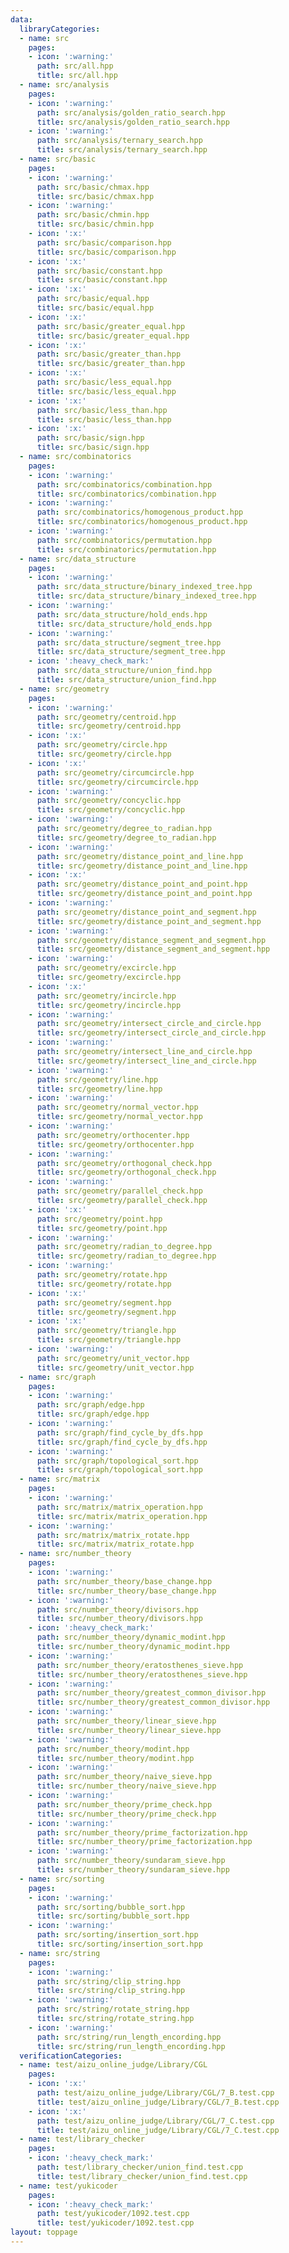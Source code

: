 ```yaml
---
data:
  libraryCategories:
  - name: src
    pages:
    - icon: ':warning:'
      path: src/all.hpp
      title: src/all.hpp
  - name: src/analysis
    pages:
    - icon: ':warning:'
      path: src/analysis/golden_ratio_search.hpp
      title: src/analysis/golden_ratio_search.hpp
    - icon: ':warning:'
      path: src/analysis/ternary_search.hpp
      title: src/analysis/ternary_search.hpp
  - name: src/basic
    pages:
    - icon: ':warning:'
      path: src/basic/chmax.hpp
      title: src/basic/chmax.hpp
    - icon: ':warning:'
      path: src/basic/chmin.hpp
      title: src/basic/chmin.hpp
    - icon: ':x:'
      path: src/basic/comparison.hpp
      title: src/basic/comparison.hpp
    - icon: ':x:'
      path: src/basic/constant.hpp
      title: src/basic/constant.hpp
    - icon: ':x:'
      path: src/basic/equal.hpp
      title: src/basic/equal.hpp
    - icon: ':x:'
      path: src/basic/greater_equal.hpp
      title: src/basic/greater_equal.hpp
    - icon: ':x:'
      path: src/basic/greater_than.hpp
      title: src/basic/greater_than.hpp
    - icon: ':x:'
      path: src/basic/less_equal.hpp
      title: src/basic/less_equal.hpp
    - icon: ':x:'
      path: src/basic/less_than.hpp
      title: src/basic/less_than.hpp
    - icon: ':x:'
      path: src/basic/sign.hpp
      title: src/basic/sign.hpp
  - name: src/combinatorics
    pages:
    - icon: ':warning:'
      path: src/combinatorics/combination.hpp
      title: src/combinatorics/combination.hpp
    - icon: ':warning:'
      path: src/combinatorics/homogenous_product.hpp
      title: src/combinatorics/homogenous_product.hpp
    - icon: ':warning:'
      path: src/combinatorics/permutation.hpp
      title: src/combinatorics/permutation.hpp
  - name: src/data_structure
    pages:
    - icon: ':warning:'
      path: src/data_structure/binary_indexed_tree.hpp
      title: src/data_structure/binary_indexed_tree.hpp
    - icon: ':warning:'
      path: src/data_structure/hold_ends.hpp
      title: src/data_structure/hold_ends.hpp
    - icon: ':warning:'
      path: src/data_structure/segment_tree.hpp
      title: src/data_structure/segment_tree.hpp
    - icon: ':heavy_check_mark:'
      path: src/data_structure/union_find.hpp
      title: src/data_structure/union_find.hpp
  - name: src/geometry
    pages:
    - icon: ':warning:'
      path: src/geometry/centroid.hpp
      title: src/geometry/centroid.hpp
    - icon: ':x:'
      path: src/geometry/circle.hpp
      title: src/geometry/circle.hpp
    - icon: ':x:'
      path: src/geometry/circumcircle.hpp
      title: src/geometry/circumcircle.hpp
    - icon: ':warning:'
      path: src/geometry/concyclic.hpp
      title: src/geometry/concyclic.hpp
    - icon: ':warning:'
      path: src/geometry/degree_to_radian.hpp
      title: src/geometry/degree_to_radian.hpp
    - icon: ':warning:'
      path: src/geometry/distance_point_and_line.hpp
      title: src/geometry/distance_point_and_line.hpp
    - icon: ':x:'
      path: src/geometry/distance_point_and_point.hpp
      title: src/geometry/distance_point_and_point.hpp
    - icon: ':warning:'
      path: src/geometry/distance_point_and_segment.hpp
      title: src/geometry/distance_point_and_segment.hpp
    - icon: ':warning:'
      path: src/geometry/distance_segment_and_segment.hpp
      title: src/geometry/distance_segment_and_segment.hpp
    - icon: ':warning:'
      path: src/geometry/excircle.hpp
      title: src/geometry/excircle.hpp
    - icon: ':x:'
      path: src/geometry/incircle.hpp
      title: src/geometry/incircle.hpp
    - icon: ':warning:'
      path: src/geometry/intersect_circle_and_circle.hpp
      title: src/geometry/intersect_circle_and_circle.hpp
    - icon: ':warning:'
      path: src/geometry/intersect_line_and_circle.hpp
      title: src/geometry/intersect_line_and_circle.hpp
    - icon: ':warning:'
      path: src/geometry/line.hpp
      title: src/geometry/line.hpp
    - icon: ':warning:'
      path: src/geometry/normal_vector.hpp
      title: src/geometry/normal_vector.hpp
    - icon: ':warning:'
      path: src/geometry/orthocenter.hpp
      title: src/geometry/orthocenter.hpp
    - icon: ':warning:'
      path: src/geometry/orthogonal_check.hpp
      title: src/geometry/orthogonal_check.hpp
    - icon: ':warning:'
      path: src/geometry/parallel_check.hpp
      title: src/geometry/parallel_check.hpp
    - icon: ':x:'
      path: src/geometry/point.hpp
      title: src/geometry/point.hpp
    - icon: ':warning:'
      path: src/geometry/radian_to_degree.hpp
      title: src/geometry/radian_to_degree.hpp
    - icon: ':warning:'
      path: src/geometry/rotate.hpp
      title: src/geometry/rotate.hpp
    - icon: ':x:'
      path: src/geometry/segment.hpp
      title: src/geometry/segment.hpp
    - icon: ':x:'
      path: src/geometry/triangle.hpp
      title: src/geometry/triangle.hpp
    - icon: ':warning:'
      path: src/geometry/unit_vector.hpp
      title: src/geometry/unit_vector.hpp
  - name: src/graph
    pages:
    - icon: ':warning:'
      path: src/graph/edge.hpp
      title: src/graph/edge.hpp
    - icon: ':warning:'
      path: src/graph/find_cycle_by_dfs.hpp
      title: src/graph/find_cycle_by_dfs.hpp
    - icon: ':warning:'
      path: src/graph/topological_sort.hpp
      title: src/graph/topological_sort.hpp
  - name: src/matrix
    pages:
    - icon: ':warning:'
      path: src/matrix/matrix_operation.hpp
      title: src/matrix/matrix_operation.hpp
    - icon: ':warning:'
      path: src/matrix/matrix_rotate.hpp
      title: src/matrix/matrix_rotate.hpp
  - name: src/number_theory
    pages:
    - icon: ':warning:'
      path: src/number_theory/base_change.hpp
      title: src/number_theory/base_change.hpp
    - icon: ':warning:'
      path: src/number_theory/divisors.hpp
      title: src/number_theory/divisors.hpp
    - icon: ':heavy_check_mark:'
      path: src/number_theory/dynamic_modint.hpp
      title: src/number_theory/dynamic_modint.hpp
    - icon: ':warning:'
      path: src/number_theory/eratosthenes_sieve.hpp
      title: src/number_theory/eratosthenes_sieve.hpp
    - icon: ':warning:'
      path: src/number_theory/greatest_common_divisor.hpp
      title: src/number_theory/greatest_common_divisor.hpp
    - icon: ':warning:'
      path: src/number_theory/linear_sieve.hpp
      title: src/number_theory/linear_sieve.hpp
    - icon: ':warning:'
      path: src/number_theory/modint.hpp
      title: src/number_theory/modint.hpp
    - icon: ':warning:'
      path: src/number_theory/naive_sieve.hpp
      title: src/number_theory/naive_sieve.hpp
    - icon: ':warning:'
      path: src/number_theory/prime_check.hpp
      title: src/number_theory/prime_check.hpp
    - icon: ':warning:'
      path: src/number_theory/prime_factorization.hpp
      title: src/number_theory/prime_factorization.hpp
    - icon: ':warning:'
      path: src/number_theory/sundaram_sieve.hpp
      title: src/number_theory/sundaram_sieve.hpp
  - name: src/sorting
    pages:
    - icon: ':warning:'
      path: src/sorting/bubble_sort.hpp
      title: src/sorting/bubble_sort.hpp
    - icon: ':warning:'
      path: src/sorting/insertion_sort.hpp
      title: src/sorting/insertion_sort.hpp
  - name: src/string
    pages:
    - icon: ':warning:'
      path: src/string/clip_string.hpp
      title: src/string/clip_string.hpp
    - icon: ':warning:'
      path: src/string/rotate_string.hpp
      title: src/string/rotate_string.hpp
    - icon: ':warning:'
      path: src/string/run_length_encording.hpp
      title: src/string/run_length_encording.hpp
  verificationCategories:
  - name: test/aizu_online_judge/Library/CGL
    pages:
    - icon: ':x:'
      path: test/aizu_online_judge/Library/CGL/7_B.test.cpp
      title: test/aizu_online_judge/Library/CGL/7_B.test.cpp
    - icon: ':x:'
      path: test/aizu_online_judge/Library/CGL/7_C.test.cpp
      title: test/aizu_online_judge/Library/CGL/7_C.test.cpp
  - name: test/library_checker
    pages:
    - icon: ':heavy_check_mark:'
      path: test/library_checker/union_find.test.cpp
      title: test/library_checker/union_find.test.cpp
  - name: test/yukicoder
    pages:
    - icon: ':heavy_check_mark:'
      path: test/yukicoder/1092.test.cpp
      title: test/yukicoder/1092.test.cpp
layout: toppage
---
```

